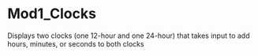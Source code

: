 # Mod1_Clocks
Displays two clocks (one 12-hour and one 24-hour) that takes input to add hours, minutes, or seconds to both clocks
